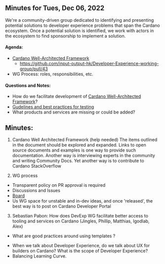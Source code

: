 ## Minutes for Tues, Dec 06, 2022

We're a community-driven group dedicated to identifying and presenting potential solutions to developer experience problems that span the Cardano ecosystem. Once a potential solution is identified, we work with actors in the ecosystem to find sponsorship to implement a solution.

#### Agenda:
 - [Cardano Well-Architected Framework](https://github.com/input-output-hk/Developer-Experience-working-group/issues/28) 
	 - https://github.com/input-output-hk/Developer-Experience-working-group/pull/43
 - WG Process: roles, responsibilities, etc.

#### Questions and Notes:

* How do we facilitate development of [Cardano Well-Architected Framework]()?
* [Gudelines and best practices for testing](https://github.com/input-output-hk/Developer-Experience-working-group/discussions/41)
* What products and services are missing or could be added? 

## Minutes:
1. Cardano Well Architected Framework (help needed)
The items outlined in the document should be explored and expanded.
Links to open source documents and examples is one way to provide such documentation.
Another way is interviewing experts in the community and writing Community Docs.
Yet another way is to contribute to Cardano StackOverflow

2. WG process
* Transparent policy on PR approval is required
* Discussions and Issues
* [Board](https://github.com/orgs/input-output-hk/projects/53/views/9)
* Us WG space for unstable and in-dev ideas, and once 'released', the best way is to post on Cardano Developer Portal

3. Sebastian Pabon: How does DevExp WG facilitate better access to tooling and services on Cardano
(Jingles, Phillip, Matthias, Igodlab, Alex)
- What are good practices around using templates ?
* When we talk about Developer Experience, do we talk about UX for builders on Cardano? What is the scope of Developer Experience?
* Balancing Learning Curve.



